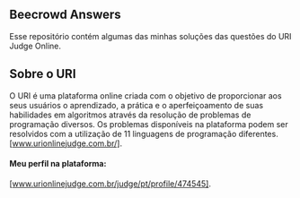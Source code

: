 ## Beecrowd Answers

Esse repositório contém algumas das minhas soluções das questões do URI Judge Online.

## Sobre o URI
O URI é uma plataforma online criada com o objetivo de proporcionar aos seus usuários o aprendizado, a prática e o aperfeiçoamento de suas habilidades em algoritmos através da resolução de problemas de programação diversos. 
Os problemas disponíveis na plataforma podem ser resolvidos com a utilização de 11 linguagens de programação diferentes.
[www.urionlinejudge.com.br/].

#### Meu perfil na plataforma: 
[www.urionlinejudge.com.br/judge/pt/profile/474545].
